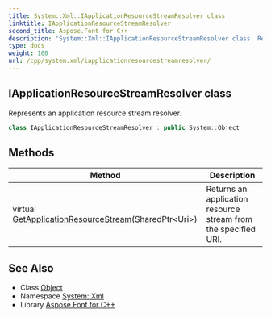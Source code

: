 ```yaml
---
title: System::Xml::IApplicationResourceStreamResolver class
linktitle: IApplicationResourceStreamResolver
second_title: Aspose.Font for C++
description: 'System::Xml::IApplicationResourceStreamResolver class. Represents an application resource stream resolver in C++.'
type: docs
weight: 100
url: /cpp/system.xml/iapplicationresourcestreamresolver/
---
```

## IApplicationResourceStreamResolver class


Represents an application resource stream resolver.

```cpp
class IApplicationResourceStreamResolver : public System::Object
```

## Methods

| Method | Description |
| --- | --- |
| virtual [GetApplicationResourceStream](./getapplicationresourcestream/)(SharedPtr\<Uri\>) | Returns an application resource stream from the specified URI. |
## See Also

* Class [Object](../../system/object/)
* Namespace [System::Xml](../)
* Library [Aspose.Font for C++](../../)
